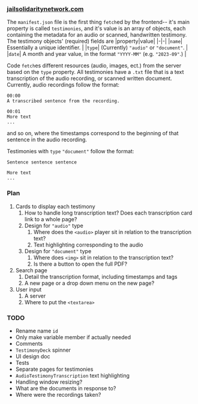 ### [jailsolidaritynetwork.com](https://jailsolidaritynetwork.github.io)

The `manifest.json` file is the first thing `fetch`ed by the frontend-- it's main property is called `testimonies`, and it's value is an array of objects, each containing the metadata for an audio or scanned, handwritten testimony. The testimony objects' (required) fields are
|property|value|
|-|-|
|`name`| Essentially a unique identifier. |
|`type`| (Currently) `"audio"` or `"document"`. |
|`date`| A month and year value, in the format `"YYYY-MM"` (e.g. `"2023-09"`.) |

Code `fetch`es different resources (audio, images, ect.) from the server based on the `type` property. All testimonies have a `.txt` file that is a text transcription of the audio recording, or scanned written document. Currently, audio recordings follow the format:

```
00:00
A transcribed sentence from the recording.

00:01
More text
...
```

and so on, where the timestamps correspond to the beginning of that sentence in the audio recording.

Testimonies with `type` `"document"` follow the format:

```
Sentence sentence sentence

More text
...
```

### Plan

1. Cards to display each testimony
   1. How to handle long transcription text? Does each transcription card link to a whole page?
   1. Design for `"audio"` type
      1. Where does the `<audio>` player sit in relation to the transcription text?
      2. Text highlighting corresponding to the audio
   1. Design for `"document"` type
      1. Where does `<img>` sit in relation to the transcription text?
      2. Is there a button to open the full PDF?
2. Search page
   1. Detail the transcription format, including timestamps and tags
   2. A new page or a drop down menu on the new page?
3. User input
   1. A server
   2. Where to put the `<textarea>`

### TODO

- Rename name `id`
- Only make variable member if actually needed
- Comments
- `TestimonyDeck` spinner
- UI design doc
- Tests
- Separate pages for testimonies
- `AudioTestimonyTranscription` text highlighting
- Handling window resizing?
- What are the documents in response to?
- Where were the recordings taken?
